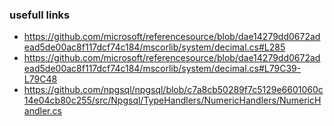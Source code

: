 ﻿### usefull links
* https://github.com/microsoft/referencesource/blob/dae14279dd0672adead5de00ac8f117dcf74c184/mscorlib/system/decimal.cs#L285
* https://github.com/microsoft/referencesource/blob/dae14279dd0672adead5de00ac8f117dcf74c184/mscorlib/system/decimal.cs#L79C39-L79C48
* https://github.com/npgsql/npgsql/blob/c7a8cb50289f7c5129e6601060c14e04cb80c255/src/Npgsql/TypeHandlers/NumericHandlers/NumericHandler.cs